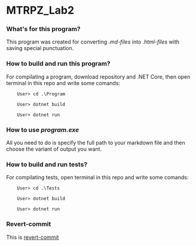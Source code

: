 # MTRPZ_Lab2

### What's for this program?

This program was created for converting _.md-files_ into _.html-files_ with saving special punctuation.

### How to build and run this program?

For compilating a program, download repository and .NET Core, then open terminal in this repo and write some comands:
```
    User> cd .\Program

    User> dotnet build

    User> dotnet run
```

### How to use _program.exe_

All you need to do is specify the full path to your markdown file and then choose the variant of output you want.

### How to build and run tests?

For compilating tests, open terminal in this repo and write some comands:
```
    User> cd .\Tests

    User> dotnet build

    User> dotnet run
```

### Revert-commit

This is [revert-commit](https://github.com/bifynok/MTRPZ_Lab2/commit/5cc8a70dc9b93b55a56b81618d0b74b8affb50aa)